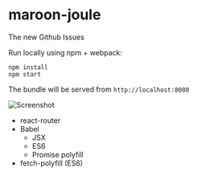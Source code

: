 # maroon-joule
The new Github Issues

Run locally using npm + webpack:
```
npm install
npm start
```
The bundle will be served from `http://localhost:8080`


![Screenshot](https://cloud.githubusercontent.com/assets/1857007/12624706/3f973008-c4e5-11e5-89d6-d2222fb18ec9.png)

- react-router
- Babel
    - JSX
    - ES6
    - Promise polyfill
- fetch-polyfill (ES6)
